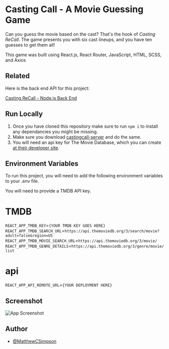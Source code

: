 # Casting Call - A Movie Guessing Game

Can you guess the movie based on the cast?  That's the hook of _Casting ReCall_.  The game presents you with six cast lineups, and you have ten guesses to get them all!  

This game was built using React.js, React Router, JavaScript, HTML, SCSS, and Axios

## Related

Here is the back end API for this project: 

[Casting ReCall - Node.js Back End](https://github.com/matthewcsimpson/castingrecall-server)

## Run Locally 

1. Once you have cloned this repository make sure to run `npm i` to install any dependancies you might be missing. 
2. Make sure you download [castingcall-server](https://github.com/matthewcsimpson/castingcall-server) and do the same. 
3. You will need an api key for The Movie Database, which you can create [at their developer site](https://www.themoviedb.org/documentation/api). 

## Environment Variables

To run this project, you will need to add the following environment variables to your .env file.  

You will need to provide a TMDB API key.
#  TMDB
`REACT_APP_TMDB_KEY`=`{YOUR TMDB KEY GOES HERE}`
`REACT_APP_TMDB_SEARCH_URL`=`https://api.themoviedb.org/3/search/movie?adult=false&region=US`
`REACT_APP_TMDB_MOVIE_SEARCH_URL`=`https://api.themoviedb.org/3/movie/`
`REACT_APP_TMDB_GENRE_DETAILS`=`https://api.themoviedb.org/3/genre/movie/list`
# api
`REACT_APP_API_REMOTE_URL`=`{YOUR DEPLOYMENT HERE}`

## Screenshot

![App Screenshot](https://raw.githubusercontent.com/matthewcsimpson/castingrecall/main/src/data/screen.jpg?token=GHSAT0AAAAAABZEKBUWPRL2WDEGBFQ6VZUYYZVIKJQ)

## Author

- [@MatthewCSimpson](https://www.github.com/matthewcsimpson)
